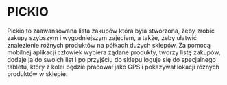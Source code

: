 # PICKIO
Pickio to zaawansowana lista zakupów która była stworzona, żeby zrobic zakupy szybszym i wygodniejszym zajęciem, a także, żeby ułatwić znalezienie różnych produktów na półkach dużych sklepów.  Za pomocą mobilnej aplikacji człowiek wybiera żądane produkty, tworzy listę zakupów, dodaje ją do swoich list i po przyjściu do sklepu loguje się do specjalnego tabletu, który z kolei będzie pracował jako GPS i pokazywał lokacji róznych produktów w sklepie.

